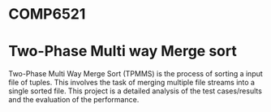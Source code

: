 # COMP6521
# Two-Phase Multi way Merge sort

Two-Phase Multi Way Merge Sort (TPMMS) is the process of sorting a input file of tuples. This involves the task of merging multiple file streams into a single sorted file. This project is a detailed analysis of the test cases/results and the evaluation of the performance. 


